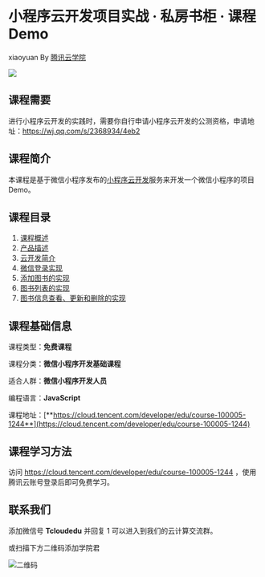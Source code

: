 # 小程序云开发项目实战  · 私房书柜 · 课程 Demo
xiaoyuan
By [腾讯云学院](https://cloud.tencent.com/developer/edu)

![](https://postimg.aliavv.com/newmbp/6fcr0.png)

## 课程需要

进行小程序云开发的实践时，需要你自行申请小程序云开发的公测资格，申请地址：https://wj.qq.com/s/2368934/4eb2

## 课程简介

本课程是基于微信小程序发布的[小程序云开发](https://developers.weixin.qq.com/miniprogram/dev/wxcloud/basis/getting-started.html)服务来开发一个微信小程序的项目 Demo。

## 课程目录

1. [课程概述](https://cloud.tencent.com/developer/edu/learn-100005-1244/3154)
2. [产品描述](https://cloud.tencent.com/developer/edu/learn-100005-1244/3142)
3. [云开发简介](https://cloud.tencent.com/developer/edu/learn-100005-1244/3143)
4. [微信登录实现](https://cloud.tencent.com/developer/edu/learn-100005-1244/3145)
5. [添加图书的实现](https://cloud.tencent.com/developer/edu/learn-100005-1244/3146)
6. [图书列表的实现](https://cloud.tencent.com/developer/edu/learn-100005-1244/3147)
7. [图书信息查看、更新和删除的实现](https://cloud.tencent.com/developer/edu/learn-100005-1244/3148)

## 课程基础信息

课程类型：**免费课程**

课程分类：**微信小程序开发基础课程**

适合人群：**微信小程序开发人员**

编程语言：**JavaScript**

课程地址：[**https://cloud.tencent.com/developer/edu/course-100005-1244**](https://cloud.tencent.com/developer/edu/course-100005-1244)

## 课程学习方法
访问 https://cloud.tencent.com/developer/edu/course-100005-1244 ，使用腾讯云账号登录后即可免费学习。

## 联系我们

添加微信号 **Tcloudedu** 并回复 1 可以进入到我们的云计算交流群。

或扫描下方二维码添加学院君

![二维码](https://ws2.sinaimg.cn/large/006tNc79ly1ftdrknbus3j30iq0owq3y.jpg)